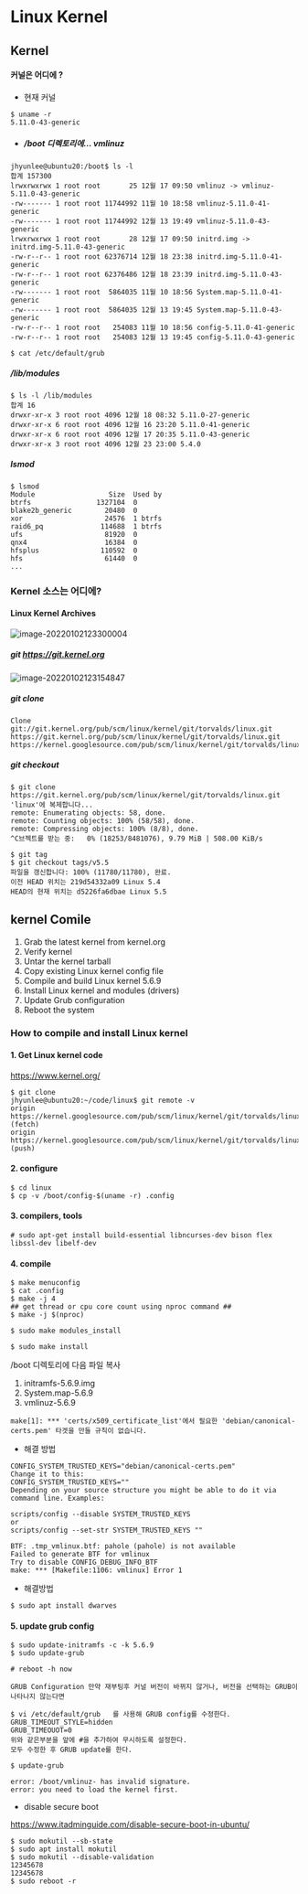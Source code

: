 # Linux Kernel

## Kernel 

#### 커널은 어디에 ?

* 현재 커널

```
$ uname -r
5.11.0-43-generic
```

* ##### /boot 디렉토리에... vmlinuz

```
jhyunlee@ubuntu20:/boot$ ls -l
합계 157300
lrwxrwxrwx 1 root root       25 12월 17 09:50 vmlinuz -> vmlinuz-5.11.0-43-generic
-rw------- 1 root root 11744992 11월 10 18:58 vmlinuz-5.11.0-41-generic
-rw------- 1 root root 11744992 12월 13 19:49 vmlinuz-5.11.0-43-generic
lrwxrwxrwx 1 root root       28 12월 17 09:50 initrd.img -> initrd.img-5.11.0-43-generic
-rw-r--r-- 1 root root 62376714 12월 18 23:38 initrd.img-5.11.0-41-generic
-rw-r--r-- 1 root root 62376486 12월 18 23:39 initrd.img-5.11.0-43-generic
-rw------- 1 root root  5864035 11월 10 18:56 System.map-5.11.0-41-generic
-rw------- 1 root root  5864035 12월 13 19:45 System.map-5.11.0-43-generic
-rw-r--r-- 1 root root   254083 11월 10 18:56 config-5.11.0-41-generic
-rw-r--r-- 1 root root   254083 12월 13 19:45 config-5.11.0-43-generic
```

`$ cat /etc/default/grub`

##### /lib/modules

```
$ ls -l /lib/modules
합계 16
drwxr-xr-x 3 root root 4096 12월 18 08:32 5.11.0-27-generic
drwxr-xr-x 6 root root 4096 12월 16 23:20 5.11.0-41-generic
drwxr-xr-x 6 root root 4096 12월 17 20:35 5.11.0-43-generic
drwxr-xr-x 3 root root 4096 12월 23 23:00 5.4.0
```

##### lsmod

```
$ lsmod 
Module                  Size  Used by
btrfs                1327104  0
blake2b_generic        20480  0
xor                    24576  1 btrfs
raid6_pq              114688  1 btrfs
ufs                    81920  0
qnx4                   16384  0
hfsplus               110592  0
hfs                    61440  0
...
```



### Kernel 소스는 어디에?

#### Linux Kernel Archives



![image-20220102123300004](img/kernelArchive.png)

##### git  https://git.kernel.org

![image-20220102123154847](img/git.jpg)

##### git  clone 

```
Clone
git://git.kernel.org/pub/scm/linux/kernel/git/torvalds/linux.git
https://git.kernel.org/pub/scm/linux/kernel/git/torvalds/linux.git
https://kernel.googlesource.com/pub/scm/linux/kernel/git/torvalds/linux.git
```

##### git checkout 

```
$ git clone https://git.kernel.org/pub/scm/linux/kernel/git/torvalds/linux.git
'linux'에 복제합니다...
remote: Enumerating objects: 58, done.
remote: Counting objects: 100% (58/58), done.
remote: Compressing objects: 100% (8/8), done.
^C브젝트를 받는 중:   0% (18253/8481076), 9.79 MiB | 508.00 KiB/s

$ git tag
$ git checkout tags/v5.5
파일을 갱신합니다: 100% (11780/11780), 완료.
이전 HEAD 위치는 219d54332a09 Linux 5.4
HEAD의 현재 위치는 d5226fa6dbae Linux 5.5
```





## kernel Comile

1. Grab the latest kernel from kernel.org
2. Verify kernel
3. Untar the kernel tarball
4. Copy existing Linux kernel config file
5. Compile and build Linux kernel 5.6.9
6. Install Linux kernel and modules (drivers)
7. Update Grub configuration
8. Reboot the system



### How to compile and install Linux kernel

#### 1. Get  Linux kernel code

https://www.kernel.org/

```
$ git clone  
jhyunlee@ubuntu20:~/code/linux$ git remote -v
origin	https://kernel.googlesource.com/pub/scm/linux/kernel/git/torvalds/linux.git (fetch)
origin	https://kernel.googlesource.com/pub/scm/linux/kernel/git/torvalds/linux.git (push)
```

#### 2. configure

```
$ cd linux
$ cp -v /boot/config-$(uname -r) .config
```



#### 3.  compilers,  tools

```
# sudo apt-get install build-essential libncurses-dev bison flex libssl-dev libelf-dev
```

#### 4. compile

```
$ make menuconfig
$ cat .config
$ make -j 4
## get thread or cpu core count using nproc command ##
$ make -j $(nproc)
```

```
$ sudo make modules_install
```

```
$ sudo make install
```

/boot 디렉토리에 다음 파일 복사

1. initramfs-5.6.9.img
2. System.map-5.6.9
3. vmlinuz-5.6.9

```
make[1]: *** 'certs/x509_certificate_list'에서 필요한 'debian/canonical-certs.pem' 타겟을 만들 규칙이 없습니다. 
```

* 해결 방법

```
CONFIG_SYSTEM_TRUSTED_KEYS="debian/canonical-certs.pem"
Change it to this:
CONFIG_SYSTEM_TRUSTED_KEYS=""
Depending on your source structure you might be able to do it via command line. Examples:

scripts/config --disable SYSTEM_TRUSTED_KEYS
or
scripts/config --set-str SYSTEM_TRUSTED_KEYS ""
```



```
BTF: .tmp_vmlinux.btf: pahole (pahole) is not available
Failed to generate BTF for vmlinux
Try to disable CONFIG_DEBUG_INFO_BTF
make: *** [Makefile:1106: vmlinux] Error 1
```

* 해결방법

```
$ sudo apt install dwarves
```



#### 5. update grub config

```
$ sudo update-initramfs -c -k 5.6.9
$ sudo update-grub
```

```
# reboot -h now
```

```
GRUB Configuration 만약 재부팅후 커널 버전이 바뀌지 않거나, 버전을 선택하는 GRUB이 나타나지 않는다면

$ vi /etc/default/grub   를 사용해 GRUB config를 수정한다.
GRUB_TIMEOUT_STYLE=hidden
GRUB_TIMEOUOT=0
위와 같은부분을 앞에 #을 추가하여 무시하도록 설정한다.
모두 수정한 후 GRUB update를 한다.

$ update-grub
```



```
error: /boot/vmlinuz- has invalid signature.
error: you need to load the kernel first.
```

* disable secure boot

https://www.itadminguide.com/disable-secure-boot-in-ubuntu/

```
$ sudo mokutil --sb-state
$ sudo apt install mokutil
$ sudo mokutil --disable-validation
12345678
12345678
$ sudo reboot -r
```

